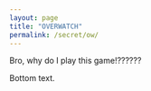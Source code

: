 ```yaml
---
layout: page
title: "OVERWATCH"
permalink: /secret/ow/
---
```


Bro, why do I play this game!??????

Bottom text.

